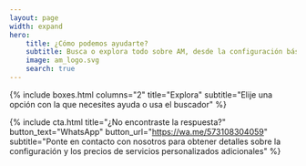 ```yaml
---
layout: page
width: expand
hero:
    title: ¿Cómo podemos ayudarte?
    subtitle: Busca o explora todo sobre AM, desde la configuración básica hasta la personalización
    image: am_logo.svg
    search: true
---
```


{% include boxes.html columns="2" title="Explora" subtitle="Elije una opción con la que necesites ayuda o usa el buscador" %}

<!-- {% include featured.html tag="featured" title="Artículos populares" subtitle="Artículos destacados seleccionados para comenzar rápidamente en AM" %} -->

<!-- {% include videos.html columns="2" title="Video Tutoriales" subtitle="Sigue estos videos para comenzar rápidamente con AM" %} -->

<!-- {% include faqs.html multiple="true" title="Preguntas frecuentes" category="presale" subtitle="Encuentra respuestas rápidas a preguntas frecuentes de preventa realizadas por los clientes" %} -->

<!-- {% include team.html authors="evan, john, sara, alex, tom, daniel" title="Estamos aquí para ayudar" subtitle="Nuestro equipo está a solo un correo electrónico listo para responder sus preguntas" %} -->

{% include cta.html title="¿No encontraste la respuesta?" button_text="WhatsApp" button_url="https://wa.me/573108304059" subtitle="Ponte en contacto con nosotros para obtener detalles sobre la configuración y los precios de servicios personalizados adicionales" %}
